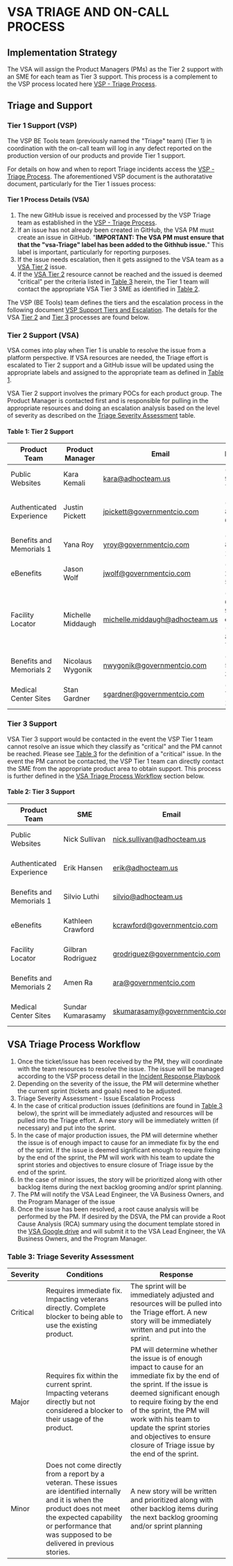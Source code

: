 # VSA TRIAGE AND ON-CALL PROCESS

## Implementation Strategy

The VSA will assign the Product Managers (PMs) as the Tier 2 support with an SME for each team as Tier 3 support. This process is a complement to the VSP process located here [VSP - Triage Process](https://github.com/department-of-veterans-affairs/va.gov-team/blob/7000a834537bdad1172bf57f968b040ae6b45cb7/platform/working-with-vsp/policies-work-norms/reporting-an-incident-to-the-platform.md).

## Triage and Support

### Tier 1 Support (VSP)<a name="Tier1"></a>

The VSP BE Tools team (previously named the "Triage" team) (Tier 1) in coordination with the on-call team will log in any defect reported on the production version of our products and provide Tier 1 support.

For details on how and when to report Triage incidents access the [VSP - Triage Process](https://github.com/department-of-veterans-affairs/va.gov-team/blob/7000a834537bdad1172bf57f968b040ae6b45cb7/platform/working-with-vsp/policies-work-norms/reporting-an-incident-to-the-platform.md). The aforementioned VSP document is the authoratative document, particularly for the Tier 1 issues process: 

#### Tier 1 Process Details (VSA)<a name="Tier1Details"></a>

1. The new GitHub issue is received and processed by the VSP Triage team as established in the [VSP - Triage Process](https://github.com/department-of-veterans-affairs/va.gov-team/blob/7000a834537bdad1172bf57f968b040ae6b45cb7/platform/working-with-vsp/policies-work-norms/reporting-an-incident-to-the-platform.md).
2. If an issue has not already been created in GitHub, the VSA PM must create an issue in GitHub. "**IMPORTANT: The VSA PM must ensure  that that the "**vsa-Triage**" label has been added to the Githhub issue.**" This label is important, particularly for reporting purposes. 
3. If the issue needs escalation, then it gets assigned to the VSA team as a [VSA Tier 2](#Tier2) issue.
4. If the [VSA Tier 2](#Table1) resource cannot be reached and the issued is deemed &quot;critical&quot; per the criteria listed in [Table 3](#Table3) herein, the Tier 1 team will contact the appropriate VSA Tier 3 SME as identified in [Table 2](#Table2).

The VSP (BE Tools) team defines the tiers and the escalation process in the following document [VSP Support Tiers and Escalation](https://github.com/department-of-veterans-affairs/va.gov-team/blob/master/teams/vsp/teams/triage/support-tiers.md). The details for the VSA [Tier 2](#Tier2) and [Tier 3](#Tier3) processes are found below.

### Tier 2 Support (VSA)<a name="Tier2"></a>

VSA comes into play when Tier 1 is unable to resolve the issue from a platform perspective.  If VSA resources are needed, the Triage effort is escalated to Tier 2 support and a GitHub issue will be updated using the appropriate labels and assigned to the appropriate team as defined in [Table 1](#Table1).

VSA Tier 2 support involves the primary POCs for each product group.  The Product Manager is contacted first and is responsible for pulling in the appropriate resources and doing an escalation analysis based on the level of severity as described on the [Triage Severity Assessment](#Table3) table.

#### Table 1: Tier 2 Support<a name="Table1"></a>

| Product Team | Product Manager | Email | Phone  | GitHub Labels |
| --- | --- | --- | --- | --- |
| Public Websites | Kara Kemali | kara@adhocteam.us| (410) 905-7239 | vsa-public-websites, vsa-Triage |
| Authenticated Experience | Justin Pickett | jpickett@governmentcio.com| (405) 808-6419 | vsa-authenticated-exp, vsa-Triage |
| Benefits and Memorials 1 | Yana Roy | yroy@governmentcio.com| (732) 822-1200 | vsa-benefits, vsa-Triage |
| eBenefits | Jason Wolf | jwolf@governmentcio.com| (540) 250-5217 | vsa-ebenefits, vsa-Triage |
| Facility Locator | Michelle Middaugh | michelle.middaugh@adhocteam.us| (208) 659-9368 or (509) 838-7491 | vsa-facilities, vsa-Triage |
| Benefits and Memorials 2 | Nicolaus Wygonik | nwygonik@governmentcio.com| (708) 560-3506 | vsa-benefits-2, vsa-Triage |
| Medical Center Sites | Stan Gardner | sgardner@governmentcio.com| (775) 772-1409 | vsa-medical-sites, vsa-Triage |

### Tier 3 Support<a name="Tier3"></a>

VSA Tier 3 support would be contacted in the event the VSP Tier 1 team cannot resolve an issue which  they classify as &quot;critical&quot; and the PM cannot be reached.  Please see [Table 3](#Table3) for the definition of a &quot;critical&quot; issue.  In the event the PM cannot be contacted, the VSP Tier 1 team can directly contact the SME from the appropriate product area to obtain support.  This process is further defined in the [VSA Triage Process Workflow](#VSATriage) section below.

#### Table 2: Tier 3 Support<a name="Table2"></a>

| Product Team | SME | Email | Phone |
| --- | --- | --- | --- |
| Public Websites | Nick Sullivan | nick.sullivan@adhocteam.us| (859) 496-5292  |
| Authenticated Experience | Erik Hansen | erik@adhocteam.us| (415) 845-2279  |
| Benefits and Memorials 1 | Silvio Luthi | silvio@adhocteam.us | (503) 516-0588  |
| eBenefits | Kathleen Crawford | kcrawford@governmentcio.com | (267) 738-7227 |
| Facility Locator | Gilbran Rodriguez | grodriguez@governmentcio.com | (248) 709-9976  |
| Benefits and Memorials 2 | Amen Ra | ara@governmentcio.com | (202) 607-8069  |
| Medical Center Sites | Sundar Kumarasamy | skumarasamy@governmentcio.com | (202) 525-8970  |

## VSA Triage Process Workflow<a name="VSATriage"></a>

1. Once the ticket/issue has been received by the PM, they will coordinate with the team resources to resolve the issue. The issue will be managed according to the VSP process detail in the [Incident Response Playbook](https://github.com/department-of-veterans-affairs/devops/blob/master/docs/Incident%20Response%20Playbook.md)
2. Depending on the severity of the issue, the PM will determine whether the current sprint (tickets and goals) need to be adjusted.
3. Triage Severity Assessment - Issue Escalation Process
  1. In the case of critical production issues (definitions are found in [Table 3](#Table3) below), the sprint will be immediately adjusted and resources will be pulled into the Triage effort.  A new story will be immediately written (if necessary) and put into the sprint.
  2. In the case of major production issues, the PM will determine whether the issue is of enough impact to cause for an immediate fix by the end of the sprint.  If the issue is deemed significant enough to require fixing by the end of the sprint, the PM will work with his team to update the sprint stories and objectives to ensure closure of Triage issue by the end of the sprint.
  3. In the case of minor issues, the story will be prioritized along with other backlog items during the next backlog grooming and/or sprint planning.
4. The PM will notify the VSA Lead Engineer, the VA Business Owners, and the Program Manager of the issue
5. Once the issue has been resolved, a root cause analysis will be performed by the PM.  If desired by the DSVA, the PM can provide a Root Cause Analysis (RCA) summary using the document template stored in the [VSA Google drive](https://docs.google.com/document/d/16HGKtXGhDx1n0tlk55gmtiFxvGbGhy6n/edit) and will submit it to the VSA Lead Engineer, the VA Business Owners, and the Program Manager.

### Table 3: <a name="Table3"></a>Triage Severity Assessment

| Severity | Conditions | Response |
| --- | --- | --- |
| Critical | Requires immediate fix.  Impacting veterans directly.  Complete blocker to being able to use the existing product. | The sprint will be immediately adjusted and resources will be pulled into the Triage effort.  A new story will be immediately written and put into the sprint.  |
| Major | Requires fix within the current sprint.  Impacting veterans directly but not considered a blocker to their usage of the product. | PM will determine whether the issue is of enough impact to cause for an immediate fix by the end of the sprint.  If the issue is deemed significant enough to require fixing by the end of the sprint, the PM will work with his team to update the sprint stories and objectives to ensure closure of Triage issue by the end of the sprint. |
| Minor | Does not come directly from a report by a veteran.  These issues are identified internally and it is when the product does not meet the expected capability or performance that was supposed to be delivered in previous stories. | A new story will be written and prioritized along with other backlog items during the next backlog grooming and/or sprint planning |

